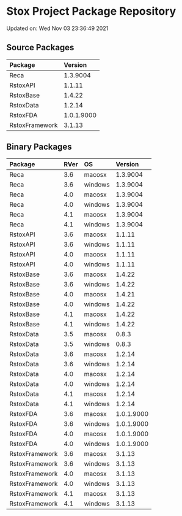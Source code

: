 # Stox Project Package Repository


Updated on: Wed Nov 03 23:36:49 2021
## Source Packages

|Package        |Version    |
|:--------------|:----------|
|Reca           |1.3.9004   |
|RstoxAPI       |1.1.11     |
|RstoxBase      |1.4.22     |
|RstoxData      |1.2.14     |
|RstoxFDA       |1.0.1.9000 |
|RstoxFramework |3.1.13     |

## Binary Packages

|Package        |RVer |OS      |Version    |
|:--------------|:----|:-------|:----------|
|Reca           |3.6  |macosx  |1.3.9004   |
|Reca           |3.6  |windows |1.3.9004   |
|Reca           |4.0  |macosx  |1.3.9004   |
|Reca           |4.0  |windows |1.3.9004   |
|Reca           |4.1  |macosx  |1.3.9004   |
|Reca           |4.1  |windows |1.3.9004   |
|RstoxAPI       |3.6  |macosx  |1.1.11     |
|RstoxAPI       |3.6  |windows |1.1.11     |
|RstoxAPI       |4.0  |macosx  |1.1.11     |
|RstoxAPI       |4.0  |windows |1.1.11     |
|RstoxBase      |3.6  |macosx  |1.4.22     |
|RstoxBase      |3.6  |windows |1.4.22     |
|RstoxBase      |4.0  |macosx  |1.4.21     |
|RstoxBase      |4.0  |windows |1.4.22     |
|RstoxBase      |4.1  |macosx  |1.4.22     |
|RstoxBase      |4.1  |windows |1.4.22     |
|RstoxData      |3.5  |macosx  |0.8.3      |
|RstoxData      |3.5  |windows |0.8.3      |
|RstoxData      |3.6  |macosx  |1.2.14     |
|RstoxData      |3.6  |windows |1.2.14     |
|RstoxData      |4.0  |macosx  |1.2.14     |
|RstoxData      |4.0  |windows |1.2.14     |
|RstoxData      |4.1  |macosx  |1.2.14     |
|RstoxData      |4.1  |windows |1.2.14     |
|RstoxFDA       |3.6  |macosx  |1.0.1.9000 |
|RstoxFDA       |3.6  |windows |1.0.1.9000 |
|RstoxFDA       |4.0  |macosx  |1.0.1.9000 |
|RstoxFDA       |4.0  |windows |1.0.1.9000 |
|RstoxFramework |3.6  |macosx  |3.1.13     |
|RstoxFramework |3.6  |windows |3.1.13     |
|RstoxFramework |4.0  |macosx  |3.1.13     |
|RstoxFramework |4.0  |windows |3.1.13     |
|RstoxFramework |4.1  |macosx  |3.1.13     |
|RstoxFramework |4.1  |windows |3.1.13     |
